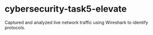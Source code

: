 # cybersecurity-task5-elevate
Captured and analyzed live network traffic using Wireshark to identify protocols.

